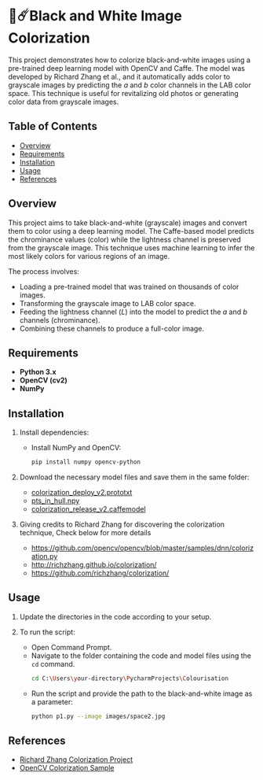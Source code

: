 # 🌌☄️Black and White Image Colorization

This project demonstrates how to colorize black-and-white images using a pre-trained deep learning model with OpenCV and Caffe. The model was developed by Richard Zhang et al., and it automatically adds color to grayscale images by predicting the *a* and *b* color channels in the LAB color space. This technique is useful for revitalizing old photos or generating color data from grayscale images.

## Table of Contents
- [Overview](#overview)
- [Requirements](#requirements)
- [Installation](#installation)
- [Usage](#usage)
- [References](#references)

## Overview
This project aims to take black-and-white (grayscale) images and convert them to color using a deep learning model. The Caffe-based model predicts the chrominance values (color) while the lightness channel is preserved from the grayscale image. This technique uses machine learning to infer the most likely colors for various regions of an image.

The process involves:
- Loading a pre-trained model that was trained on thousands of color images.
- Transforming the grayscale image to LAB color space.
- Feeding the lightness channel (*L*) into the model to predict the *a* and *b* channels (chrominance).
- Combining these channels to produce a full-color image.

## Requirements
- **Python 3.x**
- **OpenCV (cv2)**
- **NumPy**
  
## Installation

1. Install dependencies:
   - Install NumPy and OpenCV:
     ```bash
     pip install numpy opencv-python
     ```

2. Download the necessary model files and save them in the same folder:
   - [colorization_deploy_v2.prototxt](https://github.com/richzhang/colorization/tree/caffe/colorization/models)
   - [pts_in_hull.npy](https://github.com/richzhang/colorization/blob/caffe/colorization/resources/pts_in_hull.npy)
   - [colorization_release_v2.caffemodel](https://www.dropbox.com/s/dx0qvhhp5hbcx7z/colorization_release_v2.caffemodel?dl=1)

3. Giving credits to Richard Zhang for discovering the colorization technique, Check below for more details
   - https://github.com/opencv/opencv/blob/master/samples/dnn/colorization.py
   - http://richzhang.github.io/colorization/
   - https://github.com/richzhang/colorization/

## Usage

1. Update the directories in the code according to your setup.

2. To run the script:
   - Open Command Prompt.
   - Navigate to the folder containing the code and model files using the `cd` command.
     ```bash
     cd C:\Users\your-directory\PycharmProjects\Colourisation
     ```
   - Run the script and provide the path to the black-and-white image as a parameter:
     ```bash
     python p1.py --image images/space2.jpg
     ```

## References
- [Richard Zhang Colorization Project](http://richzhang.github.io/colorization/)
- [OpenCV Colorization Sample](https://github.com/opencv/opencv/blob/master/samples/dnn/colorization.py)
